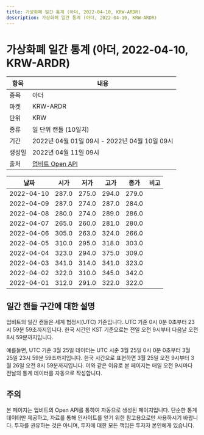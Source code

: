 ```yaml
---
title: 가상화폐 일간 통계 (아더, 2022-04-10, KRW-ARDR)
description: 가상화폐 일간 통계 (아더, 2022-04-10, KRW-ARDR)
---
```



가상화폐 일간 통계 (아더, 2022-04-10, KRW-ARDR)
===

|항목|내용|
|--|--|
|종목|아더|
|마켓|KRW-ARDR|
|단위|KRW|
|종류|일 단위 캔들 (10일치)|
|기간|2022년 04월 01일 09시 - 2022년 04월 10일 09시|
|생성일|2022년 04월 11일 09시|
|출처|[업비트 Open API](https://docs.upbit.com)|


|날짜|시가|저가|고가|종가|비고|
|--|--|--|--|--|--|
|2022-04-10|287.0|275.0|294.0|279.0|    |
|2022-04-09|287.0|274.0|287.0|284.0|    |
|2022-04-08|280.0|274.0|289.0|286.0|    |
|2022-04-07|265.0|260.0|281.0|280.0|    |
|2022-04-06|305.0|263.0|324.0|266.0|    |
|2022-04-05|310.0|295.0|318.0|303.0|    |
|2022-04-04|323.0|294.0|375.0|309.0|    |
|2022-04-03|341.0|314.0|341.0|323.0|    |
|2022-04-02|322.0|310.0|345.0|342.0|    |
|2022-04-01|312.0|291.0|322.0|322.0|    |


일간 캔들 구간에 대한 설명
---


업비트의 일간 캔들은 세계 협정시(UTC) 기준입니다. 
UTC 기준 0시 0분 0초부터 23시 59분 59초까지입니다. 
한국 시간인 KST 기준으로는 전일 오전 9시부터 다음날 오전 8시 59분까지입니다. 


예를들면, UTC 기준 3월 25일 데이터는 UTC 시준 3월 25일 0시 0분 0초부터 3월 25일 23시 59분 59초까지입니다. 
한국 시간으로 표현하면 3월 25일 오전 9시부터 3월 26일 오전 8시 59분까지입니다. 
이와 같은 이유로 본 페이지는 매일 오전 9시마다 전날의 통계 데이터를 자동으로 작성합니다. 


주의
---


본 페이지는 업비트의 Open API를 통하여 자동으로 생성된 페이지입니다. 
단순한 통계 데이터만 제공하고, 자료를 통해 인사이트를 얻기 위한 참고용으로만 사용하시기 바랍니다. 
투자를 권유하는 것은 아니며, 투자에 대한 모든 책임은 투자자 본인에게 있습니다. 
